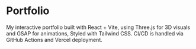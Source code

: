# Portfolio
My interactive portfolio built with React + Vite, using Three.js for 3D visuals and GSAP for animations, Styled with Tailwind CSS. CI/CD is handled via GitHub Actions and Vercel deployment.

